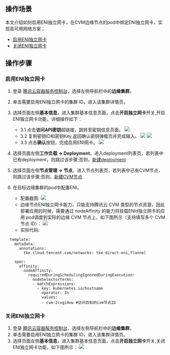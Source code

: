 ## 操作场景
本文介绍如何启用ENI独立网卡，在CVM边缘节点的pod中绑定ENI独立网卡，实现高可用网络方案；

- [启用ENI独立网卡](#openEniNetwork)
- [关闭ENI独立网卡](#closeEniNetwork)
## 操作步骤
[](id:openEniNetwork)
### 启用ENI独立网卡
1. 登录 [腾讯云容器服务控制台](https://console.cloud.tencent.com/tke2)，选择左侧导航栏中的**边缘集群**。
2. 单击需要启用ENI独立网卡的集群 ID，进入该集群详情页。
3. 选择页面左侧**基本信息**，进入集群基本信息页面，点击**开启独立网卡**开关,开启ENI独立网卡功能，详细操作如下：
      - 3.1 点击**访问API密钥**超链接，跳转至密钥信息页面。
            ![](https://qcloudimg.tencent-cloud.cn/raw/d04413124b004f1144c4f8b1b7db2084.png)
      - 3.2 复制密钥ID和密钥Key,返回确认密钥弹框页并完成输入。
            ![](https://qcloudimg.tencent-cloud.cn/raw/6793d7c93a7c073447c412e56931c819.png)
            ![](https://qcloudimg.tencent-cloud.cn/raw/1a460dc9b1e9e4056577cd18ec9d6f71.png)
      - 3.3 点击**确认**按钮，完成启用ENI网卡。
      ![](https://qcloudimg.tencent-cloud.cn/raw/5bd65c52558866b83afa333f18c18652.png)
4. 选择页面左侧**工作负载 -> Deployment**，进入deployment列表页，若列表中已有deployment，则跳过该步骤;否则，[新建deployment](https://cloud.tencent.com/document/product/457/31705)
5. 选择页面左侧**节点管理 -> 节点**，进入节点列表页，若列表中已有CVM节点，则跳过该步骤;否则，[新建CVM节点](https://cloud.tencent.com/document/product/457/42890#createCVMNode)

6. 在目标边缘集群的pod中配置ENI。
   - 配置截图:
  ![](https://qcloudimg.tencent-cloud.cn/raw/77d0d2111bafa54c86c608624427b5ac.png)
   - 边缘节点ENI独立网卡能力，只能支持腾讯云 CVM 类型的节点资源，因此部署应用的时候，需要通过 nodeAffinity 的能力将挂载ENId独立网卡的应用 pod调度到实际的边缘 CVM 节点上，如下图所示（支持填写多个 CVM 节点 ID）：
  ![](https://qcloudimg.tencent-cloud.cn/raw/21de8282010886bfaf4ebb4de7456728.png)
   - 实际代码:
  ```
    template:
      metadata:
        annotations:
          tke.cloud.tencent.com/networks: tke-direct-eni,flannel
  ```
  ```
      spec:
        affinity:
          nodeAffinity:
            requiredDuringSchedulingIgnoredDuringExecution:
              nodeSelectorTerms:
              - matchExpressions:
                - key: kubernetes.io/hostname
                  operator: In
                  values:
                  - cvm-2cxgi4ow #访问目标的cvm节点ID
```

[](id:closeEniNetwork)
### 关闭ENI独立网卡
1. 登录 [腾讯云容器服务控制台](https://console.cloud.tencent.com/tke2)，选择左侧导航栏中的**边缘集群**。
2. 单击需要启用ENI独立网卡的集群 ID，进入该集群详情页。
3. 选择页面左侧**基本信息**，进入集群基本信息页面，点击**开启独立网卡**开关,关闭ENI独立网卡功能，如下图所示：
  ![](https://qcloudimg.tencent-cloud.cn/raw/ccff43c3422cfe2e5b1ffb08922ba350.png)
